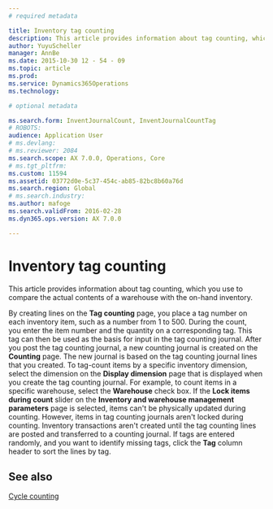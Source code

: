 ```yaml
---
# required metadata

title: Inventory tag counting
description: This article provides information about tag counting, which you use to compare the actual contents of a warehouse with the on-hand inventory. 
author: YuyuScheller
manager: AnnBe
ms.date: 2015-10-30 12 - 54 - 09
ms.topic: article
ms.prod: 
ms.service: Dynamics365Operations
ms.technology: 

# optional metadata

ms.search.form: InventJournalCount, InventJournalCountTag
# ROBOTS: 
audience: Application User
# ms.devlang: 
# ms.reviewer: 2084
ms.search.scope: AX 7.0.0, Operations, Core
# ms.tgt_pltfrm: 
ms.custom: 11594
ms.assetid: 03772d0e-5c37-454c-ab85-82bc8b60a76d
ms.search.region: Global
# ms.search.industry: 
ms.author: mafoge
ms.search.validFrom: 2016-02-28
ms.dyn365.ops.version: AX 7.0.0

---
```


# Inventory tag counting

This article provides information about tag counting, which you use to compare the actual contents of a warehouse with the on-hand inventory. 

By creating lines on the **Tag counting** page, you place a tag number on each inventory item, such as a number from 1 to 500. During the count, you enter the item number and the quantity on a corresponding tag. This tag can then be used as the basis for input in the tag counting journal. After you post the tag counting journal, a new counting journal is created on the **Counting** page. The new journal is based on the tag counting journal lines that you created. To tag-count items by a specific inventory dimension, select the dimension on the **Display dimension** page that is displayed when you create the tag counting journal. For example, to count items in a specific warehouse, select the **Warehouse** check box. If the **Lock items during count** slider on the **Inventory and warehouse management parameters** page is selected, items can't be physically updated during counting. However, items in tag counting journals aren't locked during counting. Inventory transactions aren't created until the tag counting lines are posted and transferred to a counting journal. If tags are entered randomly, and you want to identify missing tags, click the **Tag** column header to sort the lines by tag.

See also
--------

[Cycle counting](cycle-counting.md)

